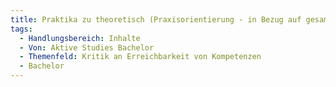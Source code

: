 ```yaml
---
title: Praktika zu theoretisch (Praxisorientierung - in Bezug auf gesamtes Studium)
tags:
  - Handlungsbereich: Inhalte
  - Von: Aktive Studies Bachelor
  - Themenfeld: Kritik an Erreichbarkeit von Kompetenzen
  - Bachelor
---
```

